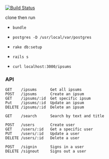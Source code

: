 [![Build Status](https://travis-ci.org/jaxgeller/open-ipsum-api.svg?branch=master)](https://travis-ci.org/jaxgeller/open-ipsum-api)

clone then run

+ `bundle`

+ `postgres -D /usr/local/var/postgres`

+ `rake db:setup`

+ `rails s`

+ `curl localhost:3000/ipsums`

### API

```
GET    /ipsums      Get all ipsums
POST   /ipsums      Create an ipsum
GET    /ipsums/:id  Get specific ipsum
Put    /ipsums/:id  Update an ipsum
DELETE /ipsums/:id  Delete an ipsum

GET    /search      Search by text and title

POST   /users       Create user
GET    /users/:id   Get a specific user
PUT    /users/:id   Update a user
DELETE /users/:id   Delete a user

POST   /signin      Signs in a user
DELETE /signout     Signs out a user
```

